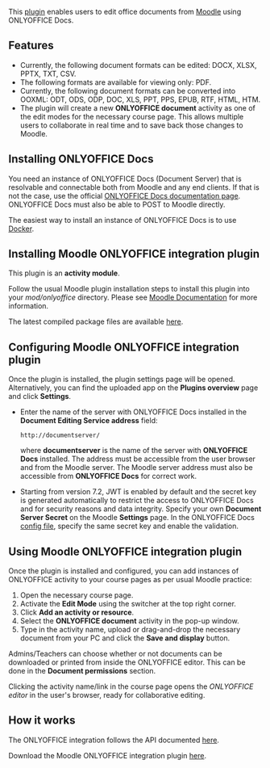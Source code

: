 This [plugin](https://github.com/ONLYOFFICE/moodle-mod_onlyofficeeditor) enables users to edit office documents from [Moodle](https://moodle.org/) using ONLYOFFICE Docs.

## Features

* Currently, the following document formats can be edited: DOCX, XLSX, PPTX, TXT, CSV.
* The following formats are available for viewing only: PDF.
* Currently, the following document formats can be converted into OOXML: ODT, ODS, ODP, DOC, XLS, PPT, PPS, EPUB, RTF, HTML, HTM.
* The plugin will create a new **ONLYOFFICE document** activity as one of the edit modes for the necessary course page. This allows multiple users to collaborate in real time and to save back those changes to Moodle.

## Installing ONLYOFFICE Docs

You need an instance of ONLYOFFICE Docs (Document Server) that is resolvable and connectable both from Moodle and any end clients. If that is not the case, use the official [ONLYOFFICE Docs documentation page](https://helpcenter.onlyoffice.com/server/linux/document/linux-installation.aspx). ONLYOFFICE Docs must also be able to POST to Moodle directly.

The easiest way to install an instance of ONLYOFFICE Docs is to use [Docker](https://github.com/onlyoffice/Docker-DocumentServer).

## Installing Moodle ONLYOFFICE integration plugin

This plugin is an **activity module**.

Follow the usual Moodle plugin installation steps to install this plugin into your *mod/onlyoffice* directory. Please see [Moodle Documentation](https://docs.moodle.org/311/en/Installing_plugins) for more information.

The latest compiled package files are available [here](https://github.com/ONLYOFFICE/moodle-mod_onlyofficeeditor/releases).

## Configuring Moodle ONLYOFFICE integration plugin

Once the plugin is installed, the plugin settings page will be opened. Alternatively, you can find the uploaded app on the **Plugins overview** page and click **Settings**.

* Enter the name of the server with ONLYOFFICE Docs installed in the **Document Editing Service address** field:

  ```
  http://documentserver/
  ```

  where **documentserver** is the name of the server with **ONLYOFFICE Docs** installed. The address must be accessible from the user browser and from the Moodle server. The Moodle server address must also be accessible from **ONLYOFFICE Docs** for correct work.

* Starting from version 7.2, JWT is enabled by default and the secret key is generated automatically to restrict the access to ONLYOFFICE Docs and for security reasons and data integrity. Specify your own **Document Server Secret** on the Moodle **Settings** page. In the ONLYOFFICE Docs [config file](../../../Additional%20API/Signature/index.md), specify the same secret key and enable the validation.

## Using Moodle ONLYOFFICE integration plugin

Once the plugin is installed and configured, you can add instances of ONLYOFFICE activity to your course pages as per usual Moodle practice:

1. Open the necessary course page.
2. Activate the **Edit Mode** using the switcher at the top right corner.
3. Click **Add an activity or resource**.
4. Select the **ONLYOFFICE document** activity in the pop-up window.
5. Type in the activity name, upload or drag-and-drop the necessary document from your PC and click the **Save and display** button.

Admins/Teachers can choose whether or not documents can be downloaded or printed from inside the ONLYOFFICE editor. This can be done in the **Document permissions** section.

Clicking the activity name/link in the course page opens the *ONLYOFFICE editor* in the user's browser, ready for collaborative editing.

## How it works

The ONLYOFFICE integration follows the API documented [here](../../Basic%20concepts/index.md).

Download the Moodle ONLYOFFICE integration plugin [here](https://github.com/ONLYOFFICE/moodle-mod_onlyofficeeditor).
